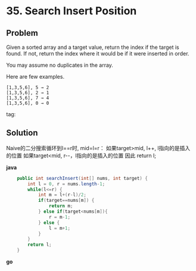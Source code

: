 # 35. Search Insert Position

## Problem
Given a sorted array and a target value, return the index if the target is found. If not, return the index where it would be if it were inserted in order.

You may assume no duplicates in the array.

Here are few examples.
```
[1,3,5,6], 5 → 2
[1,3,5,6], 2 → 1
[1,3,5,6], 7 → 4
[1,3,5,6], 0 → 0
```

tag:

## Solution

Naive的二分搜索循环到l==r时, mid=l=r：
如果target>mid, l++, l指向的是插入的位置
如果target<mid, r--，l指向的是插入的位置
因此 return l;

**java**
```java
    public int searchInsert(int[] nums, int target) {
        int l = 0, r = nums.length-1;
        while(l<=r) {
            int m = l+(r-l)/2;
            if(target==nums[m]) {
                return m;
            } else if(target<nums[m]){
                r = m-1;
            } else {
                l = m+1;
            }
        }
        return l;
    }
```

**go**
```go

```